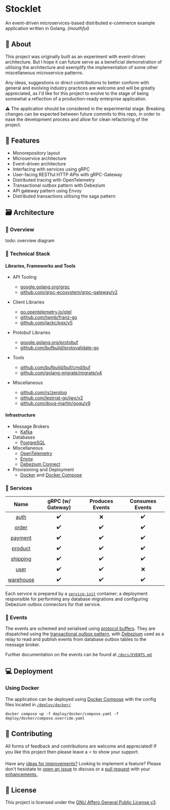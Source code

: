 # Stocklet

An event-driven microservices-based distributed e-commerce example application written in Golang. *(mouthful)*

## 📘 About

This project was originally built as an experiment with event-driven architecture. But I hope it can future serve as a beneficial demonstration of utilising the architecture and exemplify the implementation of some other miscellaneous microservice patterns.

Any ideas, suggestions or direct contributions to better conform with general and evolving industry practices are welcome and will be greatly appreciated, as I'd like for this project to evolve to the stage of being somewhat a reflection of a production-ready enterprise application.

⚠️ The application should be considered in the experimental stage. Breaking changes can be expected between future commits to this repo, in order to ease the development process and allow for clean refactoring of the project.

## 📝 Features

* Monorepository layout
* Microservice architecture
* Event-driven architecture
* Interfacing with services using gRPC
* User-facing RESTful HTTP APIs with gRPC-Gateway
* Distributed tracing with OpenTelemetry
* Transactional outbox pattern with Debezium
* API gateway pattern using Envoy
* Distributed transactions utilising the saga pattern

## 🗃️ Architecture

### 🔎 Overview

todo: overview diagram

### 🧰 Technical Stack

#### Libraries, Frameworks and Tools

* API Tooling
  * [google.golang.org/grpc](https://pkg.go.dev/google.golang.org/grpc)
  * [github.com/grpc-ecosystem/grpc-gateway/v2](https://pkg.go.dev/github.com/grpc-ecosystem/grpc-gateway/v2)

* Client Libraries
  * [go.opentelemetry.io/otel](https://pkg.go.dev/go.opentelemetry.io/otel)
  * [github.com/twmb/franz-go](https://pkg.go.dev/github.com/twmb/franz-go)
  * [github.com/jackc/pgx/v5](https://pkg.go.dev/github.com/jackc/pgx/v5)

* Protobuf Libraries
  * [google.golang.org/protobuf](https://pkg.go.dev/google.golang.org/protobuf)
  * [github.com/bufbuild/protovalidate-go](https://pkg.go.dev/github.com/bufbuild/protovalidate-go)

* Tools
  * [github.com/bufbuild/buf/cmd/buf](https://buf.build/docs/installation)
  * [github.com/golang-migrate/migrate/v4](https://pkg.go.dev/github.com/golang-migrate/migrate/v4#section-readme)

* Miscellaneous
  * [github.com/rs/zerolog](https://pkg.go.dev/github.com/rs/zerolog)
  * [github.com/lestrrat-go/jwx/v2](https://pkg.go.dev/github.com/lestrrat-go/jwx/v2)
  * [github.com/doug-martin/goqu/v9](https://pkg.go.dev/github.com/doug-martin/goqu/v9)

#### Infrastructure

* Message Brokers
  * [Kafka](https://hub.docker.com/r/bitnami/kafka)
* Databases
  * [PostgreSQL](https://hub.docker.com/_/postgres)
* Miscellaneous
  * [OpenTelemetry](https://opentelemetry.io/)
  * [Envoy](https://www.envoyproxy.io/)
  * [Debezium Connect](https://hub.docker.com/r/debezium/connect)
* Provisioning and Deployment
  * [Docker](https://www.docker.com/) and [Docker Compose](https://docs.docker.com/compose/)

### 🧩 Services

| Name | gRPC (w/ Gateway) | Produces Events | Consumes Events |
| :-: | :-: | :-: | :-: |
| [auth](/internal/svc/auth/) | ✔️ | ❌ | ✔️ |
| [order](/internal/svc/order/) | ✔️ | ✔️ | ✔️ |
| [payment](/internal/svc/payment/) | ✔️ | ✔️ | ✔️ |
| [product](/internal/svc/product/) | ✔️ | ✔️ | ✔️ |
| [shipping](/internal/svc/shipping/) | ✔️ | ✔️ | ✔️ |
| [user](/internal/svc/user/) | ✔️ | ✔️ | ❌ |
| [warehouse](/internal/svc/warehouse/) | ✔️ | ✔️ | ✔️ |

Each service is prepared by a [``service-init``](/cmd/service-init/) container; a deployment responsible for performing any database migrations and configuring Debezium outbox connectors for that service.

### 📇 Events

The events are schemed and serialised using [protocol buffers](https://protobuf.dev/). They are dispatched using the [transactional outbox pattern](https://microservices.io/patterns/data/transactional-outbox.html), with [Debezium](https://debezium.io/) used as a relay to read and publish events from database outbox tables to the message broker.

Further documentation on the events can be found at [``/docs/EVENTS.md``](/docs/EVENTS.md)

## 💻 Deployment

### Using Docker

The application can be deployed using [Docker Compose](https://docs.docker.com/compose/) with the config files located in [``/deploy/docker/``](/deploy/docker/)

``docker compose up -f deploy/docker/compose.yaml -f deploy/docker/compose.override.yaml``

## 🧪 Contributing

All forms of feedback and contributions are welcome and appreciated! If you like this project then please leave a ⭐ to show your support.

Have any [ideas for improvements?](/docs/ROADMAP.md) Looking to implement a feature? Please don't hesistate to [open an issue](https://github.com/hexolan/stocklet/issues/new) to discuss or a [pull request](https://github.com/hexolan/stocklet/compare) with your [enhancements.](https://github.com/hexolan/stocklet/fork)

## 📓 License

This project is licensed under the [GNU Affero General Public License v3](/LICENSE).
